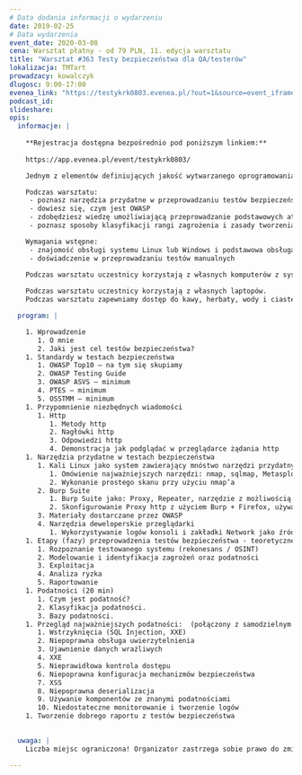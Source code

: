```yaml
---
# Data dodania informacji o wydarzeniu
date: 2019-02-25
# Data wydarzenia
event_date: 2020-03-08
cena: Warsztat płatny - od 79 PLN, 11. edycja warsztatu
title: "Warsztat #363 Testy bezpieczeństwa dla QA/testerów"
lokalizacja: TMTart
prowadzacy: kowalczyk
dlugosc: 9:00-17:00
evenea_link: "https://testykrk0803.evenea.pl/?out=1&source=event_iframe"
podcast_id:
slideshare:
opis:
  informacje: |
   
    **Rejestracja dostępna bezpośrednio pod poniższym linkiem:** 
    
    https://app.evenea.pl/event/testykrk0803/

    Jednym z elementów definiujących jakość wytwarzanego oprogramowania jest zapewniany przez nie poziom bezpieczeństwa. Warsztaty Testy bezpieczeństwa dla QA mają na celu pokazanie testerom w jaki sposób, nieznacznie poszerzając zakres wykonywanych testów, mogą wykrywać występujące w oprogramowaniu podstawowe podatności. W ramach warsztatu uczestnicy poznają teorię dotyczącą zagadnień związanych z testowaniem bezpieczeństwa aplikacji webowych oraz wykonają ćwiczenia, które pozwolą w praktyce zapoznać się z omawianymi atakami i narzędziami.

    Podczas warsztatu:
     - poznasz narzędzia przydatne w przeprowadzaniu testów bezpieczeństwa
     - dowiesz się, czym jest OWASP
     - zdobędziesz wiedzę umożliwiającą przeprowadzanie podstawowych ataków
     - poznasz sposoby klasyfikacji rangi zagrożenia i zasady tworzenia dobrych raportów z testów bezpieczeństwa

    Wymagania wstępne:
     - znajomość obsługi systemu Linux lub Windows i podstawowa obsługa terminala
     - doświadczenie w przeprowadzaniu testów manualnych

    Podczas warsztatu uczestnicy korzystają z własnych komputerów z systemem Linux, Windows lub MacOS. Wymagana jest instalacja wirtualnej maszyny z systemem Kali Linux w dowolnym menadżerze maszyn wirtualnych. Oprócz tego, każdy z użytkowników jest proszony o zainstalowanie aplikacji webowej Web Goat, która posłuży do przećwiczenia omawianych ataków. Instrukcja instalacji Web Goat oraz Kali Linux zostanie przekazana uczestnikom szkolenia drogą mailową.
  
    Podczas warsztatu uczestnicy korzystają z własnych laptopów.
    Podczas warsztatu zapewniamy dostęp do kawy, herbaty, wody i ciastek. W porze obiadowej zapewniamy pizzę w wersji mięsnej i wegetariańskiej.

  program: |

    1. Wprowadzenie
       1. O mnie
       2. Jaki jest cel testów bezpieczeństwa?
    1. Standardy w testach bezpieczeństwa
       1. OWASP Top10 – na tym się skupiamy
       2. OWASP Testing Guide
       3. OWASP ASVS – minimum
       4. PTES – minimum
       5. OSSTMM – minimum
    1. Przypomnienie niezbędnych wiadomości 
       1. Http
          1. Metody http
          2. Nagłówki http
          3. Odpowiedzi http
          4. Demonstracja jak podglądać w przeglądarce żądania http
    1. Narzędzia przydatne w testach bezpieczeństwa
       1. Kali Linux jako system zawierający mnóstwo narzędzi przydatnych w testach 
          1. Omówienie najważniejszych narzędzi: nmap, sqlmap, Metasploit.
          2. Wykonanie prostego skanu przy użyciu nmap’a
       2. Burp Suite
          1. Burp Suite jako: Proxy, Repeater, narzędzie z możliwością wgrywania dużej ilości darmowych wtyczek
          2. Skonfigurowanie Proxy http z użyciem Burp + Firefox, używanie Repeater’a
       3. Materiały dostarczane przez OWASP
       4. Narzędzia deweloperskie przeglądarki
          1. Wykorzystywanie logów konsoli i zakładki Network jako źródła informacji
    1. Etapy (fazy) przeprowadzenia testów bezpieczeństwa - teoretyczne omówienie 
       1. Rozpoznanie testowanego systemu (rekonesans / OSINT)
       2. Modelowanie i identyfikacja zagrożeń oraz podatności
       3. Exploitacja
       4. Analiza ryzka
       5. Raportowanie
    1. Podatności (20 min)
       1. Czym jest podatność?
       2. Klasyfikacja podatności.
       3. Bazy podatności.
    1. Przegląd najważniejszych podatności:  (połączony z samodzielnym wykorzystaniem podatności przez uczestników szkolenia w aplikacji WebGoat)
       1. Wstrzyknięcia (SQL Injection, XXE)
       2. Niepoprawna obsługa uwierzytelnienia
       3. Ujawnienie danych wrażliwych
       4. XXE
       5. Nieprawidłowa kontrola dostępu
       6. Niepoprawna konfiguracja mechanizmów bezpieczeństwa
       7. XSS
       8. Niepoprawna deserializacja
       9. Używanie komponentów ze znanymi podatnościami
       10. Niedostateczne monitorowanie i tworzenie logów
    1. Tworzenie dobrego raportu z testów bezpieczeństwa

  
  uwaga: |
    Liczba miejsc ograniczona! Organizator zastrzega sobie prawo do zmiany lokalizacji wydarzenia oraz jego odwołania w przypadku niezgłoszenia się minimalnej liczby uczestników.

---
```

